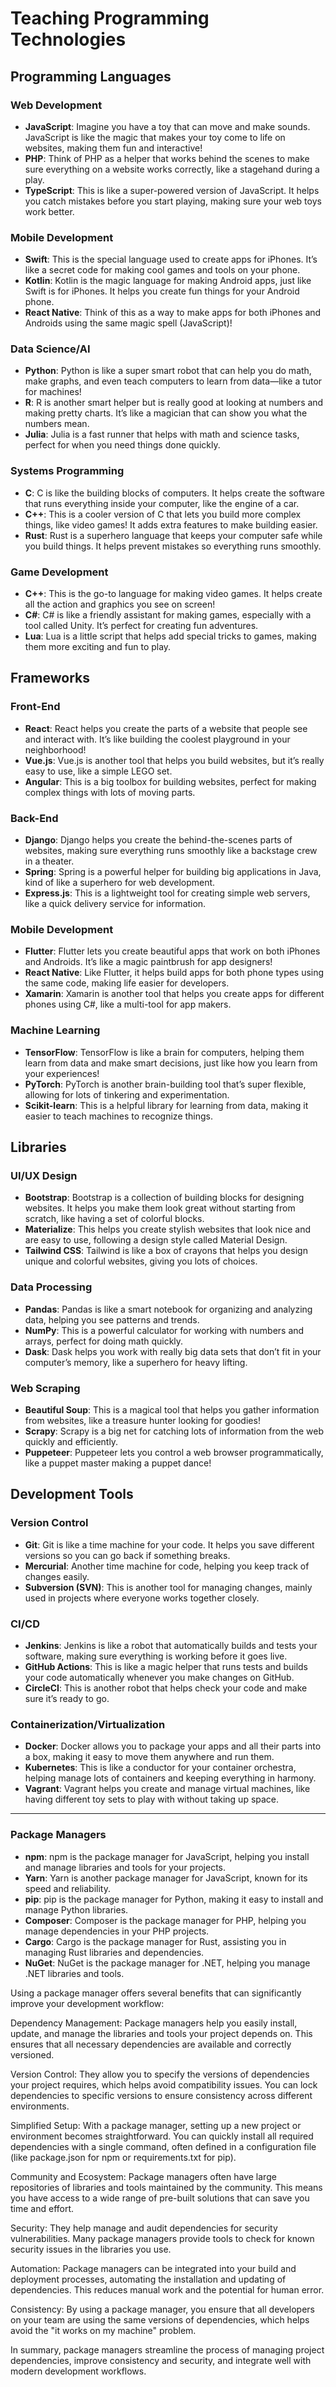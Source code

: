 # Teaching Programming Technologies

## Programming Languages

### Web Development

- **JavaScript**: Imagine you have a toy that can move and make sounds. JavaScript is like the magic that makes your toy come to life on websites, making them fun and interactive!
- **PHP**: Think of PHP as a helper that works behind the scenes to make sure everything on a website works correctly, like a stagehand during a play.
- **TypeScript**: This is like a super-powered version of JavaScript. It helps you catch mistakes before you start playing, making sure your web toys work better.

### Mobile Development

- **Swift**: This is the special language used to create apps for iPhones. It’s like a secret code for making cool games and tools on your phone.
- **Kotlin**: Kotlin is the magic language for making Android apps, just like Swift is for iPhones. It helps you create fun things for your Android phone.
- **React Native**: Think of this as a way to make apps for both iPhones and Androids using the same magic spell (JavaScript)!

### Data Science/AI

- **Python**: Python is like a super smart robot that can help you do math, make graphs, and even teach computers to learn from data—like a tutor for machines!
- **R**: R is another smart helper but is really good at looking at numbers and making pretty charts. It’s like a magician that can show you what the numbers mean.
- **Julia**: Julia is a fast runner that helps with math and science tasks, perfect for when you need things done quickly.

### Systems Programming

- **C**: C is like the building blocks of computers. It helps create the software that runs everything inside your computer, like the engine of a car.
- **C++**: This is a cooler version of C that lets you build more complex things, like video games! It adds extra features to make building easier.
- **Rust**: Rust is a superhero language that keeps your computer safe while you build things. It helps prevent mistakes so everything runs smoothly.

### Game Development

- **C++**: This is the go-to language for making video games. It helps create all the action and graphics you see on screen!
- **C#**: C# is like a friendly assistant for making games, especially with a tool called Unity. It’s perfect for creating fun adventures.
- **Lua**: Lua is a little script that helps add special tricks to games, making them more exciting and fun to play.

## Frameworks

### Front-End

- **React**: React helps you create the parts of a website that people see and interact with. It’s like building the coolest playground in your neighborhood!
- **Vue.js**: Vue.js is another tool that helps you build websites, but it’s really easy to use, like a simple LEGO set.
- **Angular**: This is a big toolbox for building websites, perfect for making complex things with lots of moving parts.

### Back-End

- **Django**: Django helps you create the behind-the-scenes parts of websites, making sure everything runs smoothly like a backstage crew in a theater.
- **Spring**: Spring is a powerful helper for building big applications in Java, kind of like a superhero for web development.
- **Express.js**: This is a lightweight tool for creating simple web servers, like a quick delivery service for information.

### Mobile Development

- **Flutter**: Flutter lets you create beautiful apps that work on both iPhones and Androids. It’s like a magic paintbrush for app designers!
- **React Native**: Like Flutter, it helps build apps for both phone types using the same code, making life easier for developers.
- **Xamarin**: Xamarin is another tool that helps you create apps for different phones using C#, like a multi-tool for app makers.

### Machine Learning

- **TensorFlow**: TensorFlow is like a brain for computers, helping them learn from data and make smart decisions, just like how you learn from your experiences!
- **PyTorch**: PyTorch is another brain-building tool that’s super flexible, allowing for lots of tinkering and experimentation.
- **Scikit-learn**: This is a helpful library for learning from data, making it easier to teach machines to recognize things.

## Libraries

### UI/UX Design

- **Bootstrap**: Bootstrap is a collection of building blocks for designing websites. It helps you make them look great without starting from scratch, like having a set of colorful blocks.
- **Materialize**: This helps you create stylish websites that look nice and are easy to use, following a design style called Material Design.
- **Tailwind CSS**: Tailwind is like a box of crayons that helps you design unique and colorful websites, giving you lots of choices.

### Data Processing

- **Pandas**: Pandas is like a smart notebook for organizing and analyzing data, helping you see patterns and trends.
- **NumPy**: This is a powerful calculator for working with numbers and arrays, perfect for doing math quickly.
- **Dask**: Dask helps you work with really big data sets that don’t fit in your computer’s memory, like a superhero for heavy lifting.

### Web Scraping

- **Beautiful Soup**: This is a magical tool that helps you gather information from websites, like a treasure hunter looking for goodies!
- **Scrapy**: Scrapy is a big net for catching lots of information from the web quickly and efficiently.
- **Puppeteer**: Puppeteer lets you control a web browser programmatically, like a puppet master making a puppet dance!

## Development Tools

### Version Control

- **Git**: Git is like a time machine for your code. It helps you save different versions so you can go back if something breaks.
- **Mercurial**: Another time machine for code, helping you keep track of changes easily.
- **Subversion (SVN)**: This is another tool for managing changes, mainly used in projects where everyone works together closely.

### CI/CD

- **Jenkins**: Jenkins is like a robot that automatically builds and tests your software, making sure everything is working before it goes live.
- **GitHub Actions**: This is like a magic helper that runs tests and builds your code automatically whenever you make changes on GitHub.
- **CircleCI**: This is another robot that helps check your code and make sure it’s ready to go.

### Containerization/Virtualization

- **Docker**: Docker allows you to package your apps and all their parts into a box, making it easy to move them anywhere and run them.
- **Kubernetes**: This is like a conductor for your container orchestra, helping manage lots of containers and keeping everything in harmony.
- **Vagrant**: Vagrant helps you create and manage virtual machines, like having different toy sets to play with without taking up space.

--------------------------------------------

### Package Managers

- **npm**: npm is the package manager for JavaScript, helping you install and manage libraries and tools for your projects.
- **Yarn**: Yarn is another package manager for JavaScript, known for its speed and reliability.
- **pip**: pip is the package manager for Python, making it easy to install and manage Python libraries.
- **Composer**: Composer is the package manager for PHP, helping you manage dependencies in your PHP projects.
- **Cargo**: Cargo is the package manager for Rust, assisting you in managing Rust libraries and dependencies.
- **NuGet**: NuGet is the package manager for .NET, helping you manage .NET libraries and tools.

Using a package manager offers several benefits that can significantly improve your development workflow:

Dependency Management: Package managers help you easily install, update, and manage the libraries and tools your project depends on. This ensures that all necessary dependencies are available and correctly versioned.

Version Control: They allow you to specify the versions of dependencies your project requires, which helps avoid compatibility issues. You can lock dependencies to specific versions to ensure consistency across different environments.

Simplified Setup: With a package manager, setting up a new project or environment becomes straightforward. You can quickly install all required dependencies with a single command, often defined in a configuration file (like package.json for npm or requirements.txt for pip).

Community and Ecosystem: Package managers often have large repositories of libraries and tools maintained by the community. This means you have access to a wide range of pre-built solutions that can save you time and effort.

Security: They help manage and audit dependencies for security vulnerabilities. Many package managers provide tools to check for known security issues in the libraries you use.

Automation: Package managers can be integrated into your build and deployment processes, automating the installation and updating of dependencies. This reduces manual work and the potential for human error.

Consistency: By using a package manager, you ensure that all developers on your team are using the same versions of dependencies, which helps avoid the "it works on my machine" problem.

In summary, package managers streamline the process of managing project dependencies, improve consistency and security, and integrate well with modern development workflows.